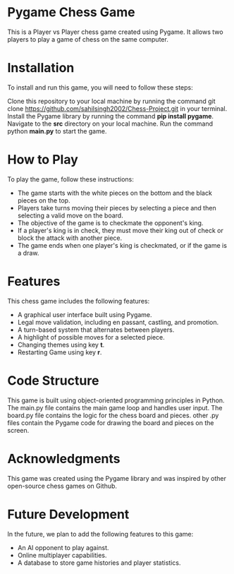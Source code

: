 # Pygame Chess Game

This is a Player vs Player chess game created using Pygame. It allows two players to play a game of chess on the same computer.

# Installation

To install and run this game, you will need to follow these steps:

Clone this repository to your local machine by running the command git clone https://github.com/sahilsingh2002/Chess-Project.git in your terminal.
Install the Pygame library by running the command **pip install pygame**.
Navigate to the **src** directory on your local machine.
Run the command python **main.py** to start the game.

# How to Play

To play the game, follow these instructions:

* The game starts with the white pieces on the bottom and the black pieces on the top.
* Players take turns moving their pieces by selecting a piece and then selecting a valid move on the board.
* The objective of the game is to checkmate the opponent's king.
* If a player's king is in check, they must move their king out of check or block the attack with another piece.
* The game ends when one player's king is checkmated, or if the game is a draw.

# Features

This chess game includes the following features:

* A graphical user interface built using Pygame.
* Legal move validation, including en passant, castling, and promotion.
* A turn-based system that alternates between players.
* A highlight of possible moves for a selected piece.
* Changing themes using key **t**.
* Restarting Game using key **r**.

# Code Structure

This game is built using object-oriented programming principles in Python. The main.py file contains the main game loop and handles user input. The board.py file contains the logic for the chess board and pieces. other .py files contain the Pygame code for drawing the board and pieces on the screen.

# Acknowledgments

This game was created using the Pygame library and was inspired by other open-source chess games on Github.

# Future Development

In the future, we plan to add the following features to this game:

* An AI opponent to play against.
* Online multiplayer capabilities.
* A database to store game histories and player statistics.
